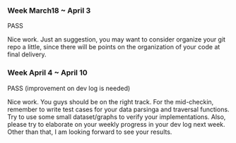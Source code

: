 ### Week March18 ~ April 3

PASS

Nice work. Just an suggestion, you may want to consider organize your git repo a little, since there will be points on the organization of your code at final delivery.

### Week April 4 ~ April 10

PASS (improvement on dev log is needed)

Nice work. You guys should be on the right track. For the mid-checkin, remember to write test cases for your data parsinga and traversal functions. Try to use some small dataset/graphs to verify your implementations. Also, please try to elaborate on your weekly progress in your dev log next week. Other than that, I am looking forward to see your results.
